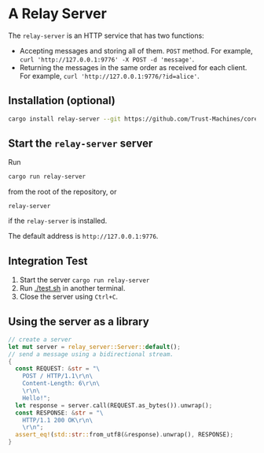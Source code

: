 # A Relay Server

The `relay-server` is an HTTP service that has two functions:

- Accepting messages and storing all of them. `POST` method. 
  For example, `curl 'http://127.0.0.1:9776' -X POST -d 'message'`. 
- Returning the messages in the same order as received for each client. 
  For example, `curl 'http://127.0.0.1:9776/?id=alice'`. 

## Installation (optional)

```sh
cargo install relay-server --git https://github.com/Trust-Machines/core-eng
```

## Start the `relay-server` server

Run

```sh
cargo run relay-server 
```

from the root of the repository, or

```
relay-server
```

if the `relay-server` is installed.

The default address is `http://127.0.0.1:9776`.

## Integration Test

1. Start the server `cargo run relay-server`
2. Run [./test.sh](./test.sh) in another terminal.
3. Close the server using `Ctrl+C`.

## Using the server as a library

```rust
// create a server
let mut server = relay_server::Server::default();
// send a message using a bidirectional stream.
{
  const REQUEST: &str = "\
    POST / HTTP/1.1\r\n\
    Content-Length: 6\r\n\
    \r\n\
    Hello!";
  let response = server.call(REQUEST.as_bytes()).unwrap();
  const RESPONSE: &str = "\
    HTTP/1.1 200 OK\r\n\
    \r\n";
  assert_eq!(std::str::from_utf8(&response).unwrap(), RESPONSE);
}
```
